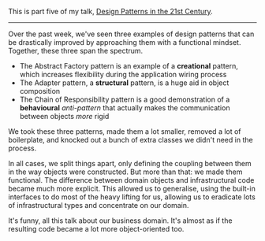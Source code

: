 This is part five of my talk, [Design Patterns in the 21st Century][].

[Design Patterns in the 21st Century]: http://talks.samirtalwar.com/design-patterns-in-the-21st-century.html

---

Over the past week, we've seen three examples of design patterns that can be drastically improved by approaching them with a functional mindset. Together, these three span the spectrum.

  * The Abstract Factory pattern is an example of a **creational** pattern, which increases flexibility during the application wiring process
  * The Adapter pattern, a **structural** pattern, is a huge aid in object composition
  * The Chain of Responsibility pattern is a good demonstration of a **behavioural** *anti-pattern* that actually makes the communication between objects *more* rigid

We took these three patterns, made them a lot smaller, removed a lot of boilerplate, and knocked out a bunch of extra classes we didn't need in the process.

In all cases, we split things apart, only defining the coupling between them in the way objects were constructed. But more than that: we made them functional. The difference between domain objects and infrastructural code became much more explicit. This allowed us to generalise, using the built-in interfaces to do most of the heavy lifting for us, allowing us to eradicate lots of infrastructural types and concentrate on our domain.

It's funny, all this talk about our business domain. It's almost as if the resulting code became a lot more object-oriented too.

